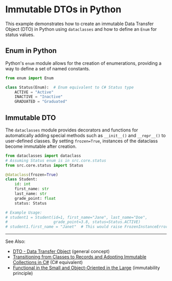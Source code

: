 # Immutable DTOs in Python

This example demonstrates how to create an immutable Data Transfer Object (DTO) in Python using `dataclasses` and how to define an `Enum` for status values.

## Enum in Python

Python's `enum` module allows for the creation of enumerations, providing a way to define a set of named constants.

```python
from enum import Enum

class Status(Enum):  # Enum equivalent to C# Status type
    ACTIVE = "Active"
    INACTIVE = "Inactive"
    GRADUATED = "Graduated"

```

## Immutable DTO

The `dataclasses` module provides decorators and functions for automatically adding special methods such as `__init__()` and `__repr__()` to user-defined classes. By setting `frozen=True`, instances of the dataclass become immutable after creation.

```python
from dataclasses import dataclass
# Assuming Status enum is in src.core.status
from src.core.status import Status

@dataclass(frozen=True)
class Student:
    id: int
    first_name: str
    last_name: str
    grade_point: float
    status: Status

# Example Usage:
# student1 = Student(id=1, first_name="Jane", last_name="Doe",
#                    grade_point=3.8, status=Status.ACTIVE)
# student1.first_name = "Janet"  # This would raise FrozenInstanceError
```

---
See Also:
- [DTO - Data Transfer Object](DTO-Data-Transfer-Object.md) (general concept)
- [Transitioning from Classes to Records and Adopting Immutable Collections in C#](Transitioning-from-Classes-to-Records-and-Adopting-IImmutableList-in-C.md) (C# equivalent)
- [Functional in the Small and Object-Oriented in the Large](Functional-in-the-Small-and-Object-Oriented-in-the-Large.md) (immutability principle)
